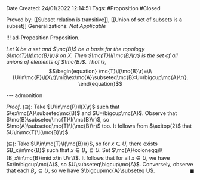 <br />
<br />

Date Created: 24/01/2022 12:14:51
Tags: #Proposition #Closed 

Proved by: [[Subset relation is transitive]], [[Union of set of subsets is a subset]]
Generalizations: _Not Applicable_

!!! ad-Proposition Proposition.

_Let $X$ be a set and $\mc{B}$ be a basis for the topology $\mc{T}\l(\mc{B}\r)$ on $X$. Then $\mc{T}\l(\mc{B}\r)$ is the set of all unions of elements of $\mc{B}$. That is,_
$$\begin{equation}
    \mc{T}\l(\mc{B}\r)=\l\{U\in\mc{P}\l(X\r)\mid\ex\mc{A}\subseteq\mc{B}:U=\bigcup\mc{A}\r\}.
\end{equation}$$

--- admonition

_Proof_. ($\supseteq$): Take $U\in\mc{P}\l(X\r)$ such that $\ex\mc{A}\subseteq\mc{B}$ and $U=\bigcup\mc{A}$. Observe that $\mc{B}\subseteq\mc{T}\l(\mc{B}\r)$, so $\mc{A}\subseteq\mc{T}\l(\mc{B}\r)$ too. It follows from $\axitop{2}$ that $U\in\mc{T}\l(\mc{B}\r)$.

($\subseteq$): Take $U\in\mc{T}\l(\mc{B}\r)$, so for $x\in U$, there exists $B_x\in\mc{B}$ such that $x\in B_x\subseteq U$. Set $\mc{A}\coloneqq\l\{B_x\in\mc{B}\mid x\in U\r\}$. It follows that for all $x\in U$, we have $x\in\bigcup\mc{A}$, so $U\subseteq\bigcup\mc{A}$. Conversely, observe that each $B_x\subseteq U$, so we have $\bigcup\mc{A}\subseteq U$.<span style="float:right;">$\blacksquare$</span>
